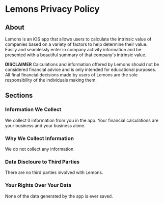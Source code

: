 # Lemons Privacy Policy

## About 

Lemons is an iOS app that allows users to calculate the intrinsic value of companies based on a variety of factors to help determine their value. Easily and seamlessly enter in company activity information and be presented with a beautiful summary of that company's intrinsic value.

**DISCLAIMER**
Calculations and information offered by Lemons should not be considered financial advice and is only intended for educational purposes. All final financial decisions made by users of Lemons are the sole responsibility of the individuals making them.

## Sections

### Information We Collect

We collect 0 information from you in the app. Your financial calculations are your business and your business alone.

### Why We Collect Information

We do not collect any information.

### Data Discloure to Third Parties

There are no third parties involved with Lemons.

### Your Rights Over Your Data

None of the data generated by the app is ever saved.
